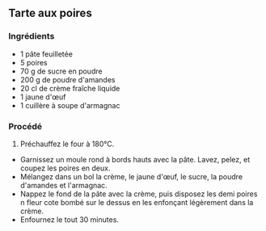 ## Tarte aux poires

### Ingrédients

* 1 pâte feuilletée
* 5 poires
* 70 g de sucre en poudre
* 200 g de poudre d'amandes
* 20 cl de crème fraîche liquide
* 1 jaune d'œuf
* 1 cuillère à soupe d'armagnac

### Procédé

1. Préchauffez le four à 180°C.
- Garnissez un moule rond à bords hauts avec la pâte. Lavez, pelez, et coupez les poires en deux.
- Mélangez dans un bol la crème, le jaune d'œuf, le sucre, la poudre d'amandes et l'armagnac.
- Nappez le fond de la pâte avec la crème, puis disposez les demi poires n fleur cote bombé sur le dessus en les enfonçant légèrement dans la crème.
- Enfournez le tout 30 minutes.
